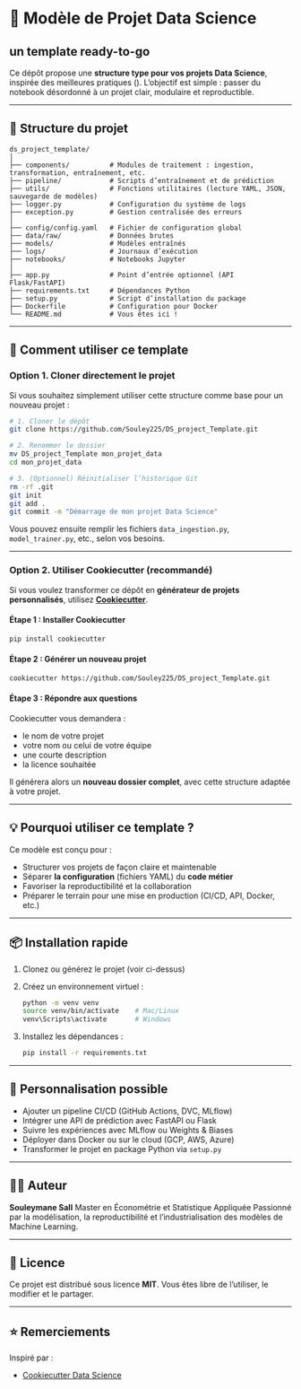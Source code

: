 # 🧠 Modèle de Projet Data Science
## un template ready-to-go

Ce dépôt propose une **structure type pour vos projets Data Science**, inspirée des meilleures pratiques ().
L’objectif est simple : passer du notebook désordonné à un projet clair, modulaire et reproductible.

---

## 🚀 Structure du projet

```
ds_project_template/
│
├── components/          # Modules de traitement : ingestion, transformation, entraînement, etc.
├── pipeline/            # Scripts d’entraînement et de prédiction
├── utils/               # Fonctions utilitaires (lecture YAML, JSON, sauvegarde de modèles)
├── logger.py            # Configuration du système de logs
├── exception.py         # Gestion centralisée des erreurs
│
├── config/config.yaml   # Fichier de configuration global
├── data/raw/            # Données brutes
├── models/              # Modèles entraînés
├── logs/                # Journaux d’exécution
├── notebooks/           # Notebooks Jupyter
│
├── app.py               # Point d’entrée optionnel (API Flask/FastAPI)
├── requirements.txt     # Dépendances Python
├── setup.py             # Script d’installation du package
├── Dockerfile           # Configuration pour Docker
└── README.md            # Vous êtes ici !
```

---

## 🔧 Comment utiliser ce template

### Option 1. Cloner directement le projet

Si vous souhaitez simplement utiliser cette structure comme base pour un nouveau projet :

```bash
# 1. Cloner le dépôt
git clone https://github.com/Souley225/DS_project_Template.git

# 2. Renommer le dossier
mv DS_project_Template mon_projet_data
cd mon_projet_data

# 3. (Optionnel) Réinitialiser l’historique Git
rm -rf .git
git init
git add .
git commit -m "Démarrage de mon projet Data Science"
```

Vous pouvez ensuite remplir les fichiers `data_ingestion.py`, `model_trainer.py`, etc., selon vos besoins.

---

### Option 2. Utiliser Cookiecutter (recommandé)

Si vous voulez transformer ce dépôt en **générateur de projets personnalisés**, utilisez [**Cookiecutter**](https://cookiecutter.readthedocs.io).

#### Étape 1 : Installer Cookiecutter

```bash
pip install cookiecutter
```

#### Étape 2 : Générer un nouveau projet

```bash
cookiecutter https://github.com/Souley225/DS_project_Template.git
```

#### Étape 3 : Répondre aux questions

Cookiecutter vous demandera :

* le nom de votre projet
* votre nom ou celui de votre équipe
* une courte description
* la licence souhaitée

Il générera alors un **nouveau dossier complet**, avec cette structure adaptée à votre projet.

---

## 💡 Pourquoi utiliser ce template ?

Ce modèle est conçu pour :

* Structurer vos projets de façon claire et maintenable
* Séparer **la configuration** (fichiers YAML) du **code métier**
* Favoriser la reproductibilité et la collaboration
* Préparer le terrain pour une mise en production (CI/CD, API, Docker, etc.)

---

## 📦 Installation rapide

1. Clonez ou générez le projet (voir ci-dessus)
2. Créez un environnement virtuel :

   ```bash
   python -m venv venv
   source venv/bin/activate    # Mac/Linux
   venv\Scripts\activate       # Windows
   ```
3. Installez les dépendances :

   ```bash
   pip install -r requirements.txt
   ```

---

## 🧹 Personnalisation possible

* Ajouter un pipeline CI/CD (GitHub Actions, DVC, MLflow)
* Intégrer une API de prédiction avec FastAPI ou Flask
* Suivre les expériences avec MLflow ou Weights & Biases
* Déployer dans Docker ou sur le cloud (GCP, AWS, Azure)
* Transformer le projet en package Python via `setup.py`

---

## 👨‍💻 Auteur

**Souleymane Sall**
Master en Économétrie et Statistique Appliquée
Passionné par la modélisation, la reproductibilité et l’industrialisation des modèles de Machine Learning.

---

## 📜 Licence

Ce projet est distribué sous licence **MIT**.
Vous êtes libre de l’utiliser, le modifier et le partager.

---

## ⭐ Remerciements

Inspiré par :
* [Cookiecutter Data Science](https://drivendata.github.io/cookiecutter-data-science/)

